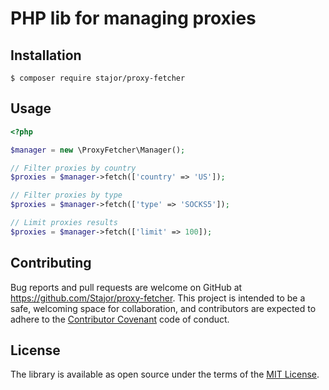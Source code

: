 # PHP lib for managing proxies

## Installation

    $ composer require stajor/proxy-fetcher
    
## Usage


```php
<?php

$manager = new \ProxyFetcher\Manager();

// Filter proxies by country
$proxies = $manager->fetch(['country' => 'US']);

// Filter proxies by type
$proxies = $manager->fetch(['type' => 'SOCKS5']);

// Limit proxies results
$proxies = $manager->fetch(['limit' => 100]);
```

## Contributing

Bug reports and pull requests are welcome on GitHub at https://github.com/Stajor/proxy-fetcher. This project is intended to be a safe, welcoming space for collaboration, and contributors are expected to adhere to the [Contributor Covenant](http://contributor-covenant.org) code of conduct.

## License

The library is available as open source under the terms of the [MIT License](https://opensource.org/licenses/MIT).
